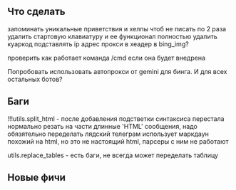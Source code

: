 ## Что сделать

запоминать уникальные приветствия и хелпы чтоб не писать по 2 раза
удалить стартовую клавиатуру и ее функционал полностью
удалить куаркод
подставлять ip адрес прокси в хеадер в bing_img?

проверить как работает команда /cmd если она будет внедрена

Попробовать использовать автопрокси от gemini для бинга. И для всех остальных ботов?


## Баги
!!!utils.split_html - после добавления подстветки синтаксиса перестала нормально резать на части длинные 'HTML' сообщения, надо обязятельно переделать
   лядский телеграм использует маркдаун похожий на html, но это не настоящий html, парсеры с ним не работают

utils.replace_tables - есть баги, не всегда может переделать таблицу

## Новые фичи


